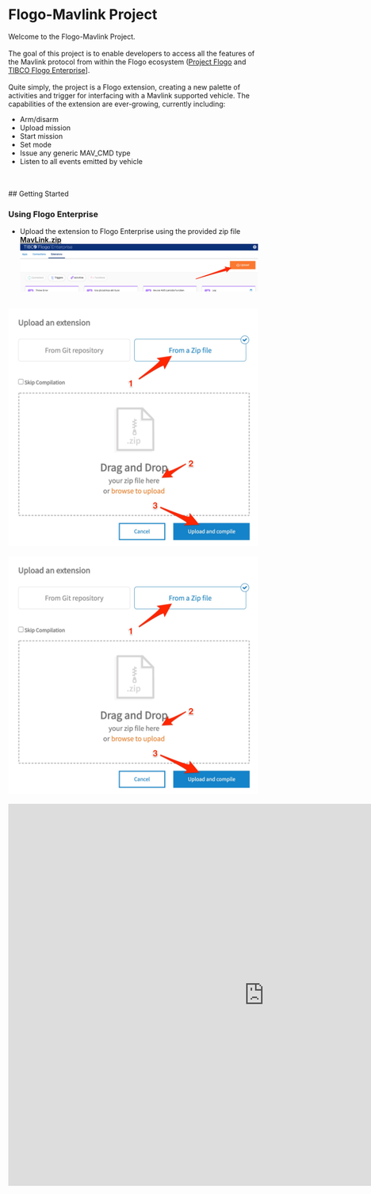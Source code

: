 # 	Flogo-Mavlink Project

Welcome to the Flogo-Mavlink Project.<br>
<br>
The goal of this project is to enable developers to access all the features of the Mavlink protocol from within the Flogo ecosystem ([Project Flogo](https://flogo.io) and [TIBCO Flogo Enterprise](https://www.tibco.com/products/tibco-flogo)].<br>
<br>
Quite simply, the project is a Flogo extension, creating a new palette of activities and trigger for interfacing with a Mavlink supported vehicle.  The capabilities of the extension are ever-growing, currently including:
- Arm/disarm
- Upload mission
- Start mission
- Set mode
- Issue any generic MAV_CMD type
- Listen to all events emitted by vehicle
<br>
<br>
## Getting Started  
  
### Using Flogo Enterprise  
- Upload the extension to Flogo Enterprise using the provided zip file **[MavLink.zip](https://raw.githubusercontent.com/wkarasz/flogo-mavlink/master/fe/MavLink.zip)**<br>
<img src="/img/upload_extension.jpg" alt="Upload Extension"/><br>
<br>
<img src="../img/upload_zip_extension.jpg" alt="Upload MavLink Zip File"/><br>
<br>
<img src="https://raw.githubusercontent.com/wkarasz/flogo-mavlink/master/img/upload_zip_extension.jpg"/><br>
<br>
<iframe width="1031" height="771" src="https://www.youtube.com/embed/jbJu6bpt55Y" frameborder="0" allow="accelerometer; autoplay; encrypted-media; gyroscope; picture-in-picture" allowfullscreen></iframe>
